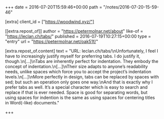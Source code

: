+++
date = 2016-07-20T15:59:46+00:00
path = "/notes/2016-07-20-15-59-46"

[extra]
client_id = ["https://woodwind.xyz/"]

[[extra.repost_of]]
author = "https://petermolnar.net/about"
like-of = "https://leclan.ch/tabs/"
published = 2016-07-19T10:27:15+00:00
type = "entry"
url = "https://petermolnar.net/oak51f/"

[extra.repost_of.content]
text = "URL: leclan.ch/tabs/\nUnfortunately, I feel I have to increasingly justify myself for preferring tabs. I do justify it, though.\n[…]\nTabs are inherently perfect for indentation. They embody the concept of indentation.\n[…]\nTheir size adapts to anyone’s readability needs, unlike spaces which force you to accept the project’s indentation levels.\n[…]\nMore perfectly in design, tabs can be replaced by spaces with sed; but such an operation only goes one way.\nAnd that is exactly why I prefer tabs as well. It’s a special character which is easy to search and replace if that is ever needed. Space is good for separating words, but using spaces for indention is the same as using spaces for centering titles in Word(-like) documents."

+++

